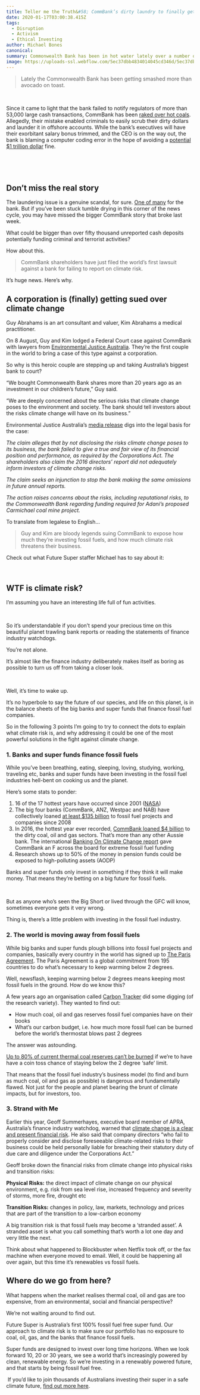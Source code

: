 ```yaml
---
title: Teller me the Truth&#58; CommBank’s dirty laundry to finally get aired
date: 2020-01-17T03:00:38.415Z
tags: 
  - Disruption
  - Activism
  - Ethical Investing
author: Michael Bones
canonical: 
summary: Commonwealth Bank has been in hot water lately over a number of issues. But the really interesting story is at risk of getting lost in all the noise. Find out about the Aussie legends who are taking on the banking giant.
image: https://uploads-ssl.webflow.com/5ec37dbb4834014045cd346d/5ec37dbc4834015709cd3df5_teller-me-the-truth-main%20(1).png
---
```


> Lately the Commonwealth Bank has been getting smashed more than avocado on toast.

 

Since it came to light that the bank failed to notify regulators of more than 53,000 large cash transactions, CommBank has been [raked over hot coals](https://www.theguardian.com/commentisfree/2017/aug/09/comm-bank-scandal-what-happens-when-too-much-power-is-placed-in-too-few-hands?CMP=share_btn_fb). Allegedly, their mistake enabled criminals to easily scrub their dirty dollars and launder it in offshore accounts. While the bank’s executives will have their exorbitant salary bonus trimmed, and the CEO is on the way out, the bank is blaming a computer coding error in the hope of avoiding a [potential $1 trillion dollar](http://www.businessreviewaustralia.com/finance/2485/Could-Commonwealth-Bank-be-fined-a-trillion-dollars-for-systemic-law-breaching) fine.

 

‍

**Don’t miss the real story**
-----------------------------

The laundering issue is a genuine scandal, for sure. [One of many](http://www.news.com.au/finance/business/banking/commonwealth-bank-lists-some-of-the-ways-it-has-failed-customers/news-story/40fe479370a629329fedc949375c7e9d) for the bank. But if you’ve been stuck tumble drying in this corner of the news cycle, you may have missed the bigger CommBank story that broke last week.

What could be bigger than over fifty thousand unreported cash deposits potentially funding criminal and terrorist activities?

How about this.

> CommBank shareholders have just filed the world’s first lawsuit against a bank for failing to report on climate risk.

It’s huge news. Here’s why.

**A corporation is (finally) getting sued over climate change**
---------------------------------------------------------------

Guy Abrahams is an art consultant and valuer, Kim Abrahams a medical practitioner.

On 8 August, Guy and Kim lodged a Federal Court case against CommBank with lawyers from [Environmental Justice Australia](https://envirojustice.org.au/). They’re the first couple in the world to bring a case of this type against a corporation.

So why is this heroic couple are stepping up and taking Australia’s biggest bank to court?

“We bought Commonwealth Bank shares more than 20 years ago as an investment in our children’s future,” Guy said.

“We are deeply concerned about the serious risks that climate change poses to the environment and society. The bank should tell investors about the risks climate change will have on its business.”

Environmental Justice Australia’s [media release](http://envirojustice.org.au/media/shareholders-lodge-climate-change-case-against-cth-bank) digs into the legal basis for the case:

_The claim alleges that by not disclosing the risks climate change poses to its business, the bank failed to give a true and fair view of its financial position and performance, as required by the Corporations Act. The shareholders also claim the 2016 directors’ report did not adequately inform investors of climate change risks._  
  
_The claim seeks an injunction to stop the bank making the same omissions in future annual reports._  
  
_The action raises concerns about the risks, including reputational risks, to the Commonwealth Bank regarding funding required for Adani’s proposed Carmichael coal mine project._

To translate from legalese to English...

> Guy and Kim are bloody legends suing CommBank to expose how much they’re investing fossil fuels, and how much climate risk threatens their business.

Check out what Future Super staffer Michael has to say about it:

 

**WTF is climate risk?**
------------------------

I’m assuming you have an interesting life full of fun activities.

 

So it’s understandable if you don’t spend your precious time on this beautiful planet trawling bank reports or reading the statements of finance industry watchdogs.

You’re not alone.

It’s almost like the finance industry deliberately makes itself as boring as possible to turn us off from taking a closer look.

 

Well, it’s time to wake up.

It’s no hyperbole to say the future of our species, and life on this planet, is in the balance sheets of the big banks and super funds that finance fossil fuel companies.

So in the following 3 points I’m going to try to connect the dots to explain what climate risk is, and why addressing it could be one of the most powerful solutions in the fight against climate change.

### 1\. Banks and super funds finance fossil fuels

While you’ve been breathing, eating, sleeping, loving, studying, working, traveling etc, banks and super funds have been investing in the fossil fuel industries hell-bent on cooking us and the planet.

Here’s some stats to ponder:

1.  16 of the 17 hottest years have occurred since 2001 ([NASA](https://climate.nasa.gov/vital-signs/global-temperature/))
2.  The big four banks (CommBank, ANZ, Westpac and NAB) have collectively loaned [at least $135 billion](https://www.marketforces.org.au/info/tracking-the-money/) to fossil fuel projects and companies since 2008
3.  In 2016, the hottest year ever recorded, [CommBank loaned $4 billion](https://www.marketforces.org.au/commbanks-climate-fail/) to the dirty coal, oil and gas sectors. That’s more than any other Aussie bank. The international [Banking On Climate Change report](https://d3n8a8pro7vhmx.cloudfront.net/rainforestactionnetwork/pages/17788/attachments/original/1499895443/RAN_Banking_On_Climate_Change_2017.pdf?1499895443) gave CommBank an F across the board for extreme fossil fuel funding
4.  Research shows up to 50% of the money in pension funds could be exposed to high-polluting assets (AODP)

Banks and super funds only invest in something if they think it will make money. That means they’re betting on a big future for fossil fuels.

 

But as anyone who’s seen the Big Short or lived through the GFC will know, sometimes everyone gets it very wrong.

Thing is, there’s a little problem with investing in the fossil fuel industry.

### 2\. The world is moving away from fossil fuels

While big banks and super funds plough billions into fossil fuel projects and companies, basically every country in the world has signed up to [The Paris Agreement](http://unfccc.int/paris_agreement/items/9485.php). The Paris Agreement is a global commitment from 195 countries to do what’s necessary to keep warming below 2 degrees.

Well, newsflash, keeping warming below 2 degrees means keeping most fossil fuels in the ground. How do we know this?

A few years ago an organisation called [Carbon Tracker](http://www.carbontracker.org/report/carbon-bubble/) did some digging (of the research variety). They wanted to find out:

*   How much coal, oil and gas reserves fossil fuel companies have on their books
*   What’s our carbon budget, i.e. how much more fossil fuel can be burned before the world’s thermostat blows past 2 degrees

The answer was astounding.

[Up to 80% of current thermal coal reserves can’t be burned](http://www.nature.com/nature/journal/v517/n7533/full/nature14016.html?foxtrotcallback=true) if we’re to have have a coin toss chance of staying below the 2 degree ‘safe’ limit.  

That means that the fossil fuel industry’s business model (to find and burn as much coal, oil and gas as possible) is dangerous and fundamentally flawed. Not just for the people and planet bearing the brunt of climate impacts, but for investors, too.

### 3\. Strand with Me

Earlier this year, Geoff Summerhayes, executive board member of APRA, Australia’s finance industry watchdog, warned that [climate change is a clear and present financial risk](http://www.apra.gov.au/Speeches/Pages/Australias-new-horizon.aspx). He also said that company directors “who fail to properly consider and disclose foreseeable climate-related risks to their business could be held personally liable for breaching their statutory duty of due care and diligence under the Corporations Act.”

Geoff broke down the financial risks from climate change into physical risks and transition risks:

**Physical Risks:** the direct impact of climate change on our physical environment, e.g. risk from sea level rise, increased frequency and severity of storms, more fire, drought etc

**Transition Risks:** changes in policy, law, markets, technology and prices that are part of the transition to a low-carbon economy

A big transition risk is that fossil fuels may become a ‘stranded asset’. A stranded asset is what you call something that’s worth a lot one day and very little the next.

Think about what happened to Blockbuster when Netflix took off, or the fax machine when everyone moved to email. Well, it could be happening all over again, but this time it’s renewables vs fossil fuels.

**Where do we go from here?**
-----------------------------

What happens when the market realises thermal coal, oil and gas are too expensive, from an environmental, social and financial perspective?

We’re not waiting around to find out.

Future Super is Australia’s first 100% fossil fuel free super fund. Our approach to climate risk is to make sure our portfolio has no exposure to coal, oil, gas, and the banks that finance fossil fuels.

Super funds are designed to invest over long time horizons. When we look forward 10, 20 or 30 years, we see a world that’s increasingly powered by clean, renewable energy. So we’re investing in a renewably powered future, and that starts by being fossil fuel free.

 If you’d like to join thousands of Australians investing their super in a safe climate future, [find out more here](/switch/join-future-super).

